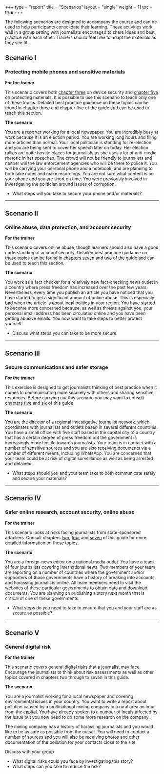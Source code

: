 +++
type = "report"
title = "Scenarios"
layout = "single"
weight = 11
toc = true
+++

The following scenarios are designed to accompany the course and can be used to help participants consolidate their learning. These activities work well in a group setting with journalists encouraged to share ideas and best practice with each other. Trainers should feel free to adapt the materials as they see fit.

## Scenario I

### Protecting mobile phones and sensitive materials

**For the trainer**

This scenario covers both [chapter three](/chapter-3) on device security and [chapter five](/chapter-5) on protecting materials. It is possible to use this scenario to teach only one of these topics. Detailed best practice guidance on these topics can be found in chapter three and chapter five of the guide and can be used to teach this section.

**The scenario**

You are a reporter working for a local newspaper. You are incredibly busy at work because it is an election period. You are working long hours and filing more articles than normal. Your local politician is standing for re-election and you are being sent to cover her speech later on today. Her election rallies are quite hostile places for journalists as she uses a lot of anti-media rhetoric in her speeches. The crowd will not be friendly to journalists and neither will the law enforcement agencies who will be there to police it. You will be carrying your personal phone and a notebook, and are planning to both take notes and make recordings. You are not sure what content is on your phone and you are short on time. You were previously involved in investigating the politician around issues of corruption.

- What steps will you take to secure your phone and/or materials?

---

## Scenario II

### Online abuse, data protection, and account security

**For the trainer**

This scenario covers online abuse, though learners should also have a good understanding of account security. Detailed best practice guidance on these topics can be found in [chapters seven](/chapter-7) and [two](/chapter-2) of the guide and can be used to teach this section.

**The scenario**

You work as a fact checker for a relatively new fact-checking news outlet in a country where press freedom has increased over the past few years. Nevertheless, every time you publish an article you have noticed that you have started to get a significant amount of online abuse. This is especially bad when the article is about local politics in your region. You have started to become more concerned because, as well as threats against you, your personal email address has been circulated online and you have been getting abusive emails. You now want to take steps to better protect yourself.

- Discuss what steps you can take to be more secure.

---

## Scenario III

### Secure communications and safer storage

**For the trainer**

This exercise is designed to get journalists thinking of best practice when it comes to communicating more securely with others and sharing sensitive resources. Before carrying out this scenario you may want to consult [chapters five](/chapter-5) and [six](/chapter-6) of this guide.

**The scenario**

You are the director of a regional investigative journalist network, which coordinates with journalists and outlets based in several different countries. You have a small office with five staff based in the capital city of a country that has a certain degree of press freedom but the government is increasingly more hostile towards journalists. Your team is in contact with a number of sensitive sources and you are also receiving documents via a number of different means, including WhatsApp. You are concerned that your team could be at risk of digital surveillance as well as being arrested and detained.

- What steps should you and your team take to both communicate safely and secure your materials?

---

## Scenario IV

### Safer online research, account security, online abuse

**For the trainer**

This scenario looks at risks facing journalists from state-sponsored attackers. Consult chapters [two](/chapter-2), [four](/chapter-4) and [seven](/chapter-7) of this guide for more detailed information on these topics.

**The scenario**

You are a foreign-news editor on a national media outlet. You have a team of four journalists covering international news. Two members of your team are reporting on a number of countries where the government and/or supporters of those governments have a history of breaking into accounts and harassing journalists online. All team members need to visit the websites of these particular governments to obtain data and download documents. You are planning on publishing a story next month that is critical of one of these governments.

- What steps do you need to take to ensure that you and your staff are as secure as possible?

---

## Scenario V

### General digital risk

**For the trainer**

This scenario covers general digital risks that a journalist may face. Encourage the journalists to think about risk assessments as well as other topics covered in chapters two through to seven in this guide.

**The scenario**

You are a journalist working for a local newspaper and covering environmental issues in your country. You want to write a report about pollution caused by a multinational mining company in a rural area an hour from the capital. You have already spoken to a number of locals affected by the issue but you now need to do some more research on the company.

The mining company has a history of harassing journalists and you would like to be as safe as possible from the outset. You will need to contact a number of sources and you will also be receiving photos and other documentation of the pollution for your contacts close to the site.

Discuss with your group

- What digital risks could you face by investigating this story?
- What steps can you take to reduce the risk?